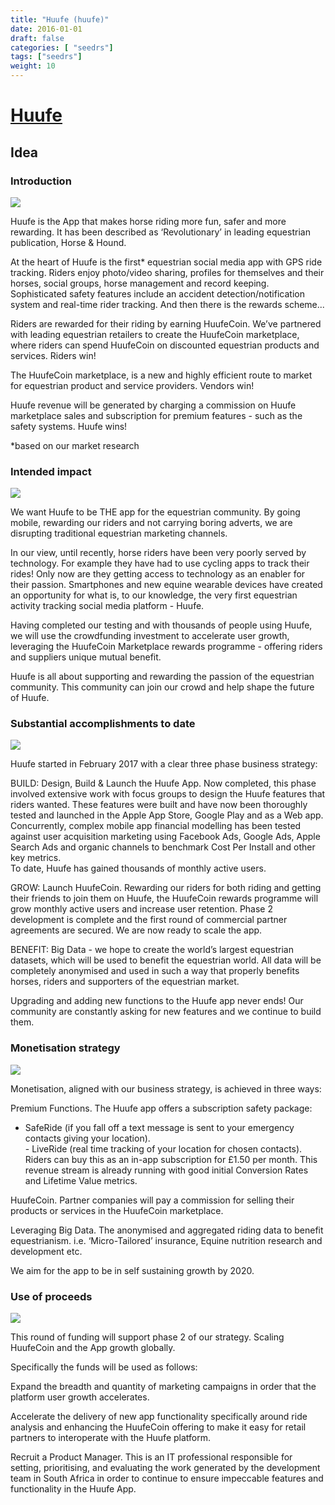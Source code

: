 ```yaml
---
title: "Huufe (huufe)"
date: 2016-01-01
draft: false
categories: [ "seedrs"]
tags: ["seedrs"]
weight: 10
---
```


# [Huufe](https://www.seedrs.com/huufe)

## Idea

### Introduction

![](/img/seedrs/uploads/startup/section_image/image/16194/5pmn8athk4gq07u0tbop2rxesebljgf/Huufe_Intro.png?rect=0%2C0%2C1196%2C628&w=600&fit=clip&s=9b79349cfab4e65bd340d09efc73a176)

Huufe is the App that makes horse riding more fun, safer and more rewarding. It has been described as ‘Revolutionary’ in leading equestrian publication, Horse &amp; Hound.

At the heart of Huufe is the first* equestrian social media app with GPS ride tracking. Riders enjoy photo/video sharing, profiles for themselves and their horses, social groups, horse management and record keeping. Sophisticated safety features include an accident detection/notification system and real-time rider tracking. And then there is the rewards scheme...

Riders are rewarded for their riding by earning HuufeCoin. We’ve partnered with leading equestrian retailers to create the HuufeCoin marketplace, where riders can spend HuufeCoin on discounted equestrian products and services. Riders win!

The HuufeCoin marketplace, is a new and highly efficient route to market for equestrian product and service providers. Vendors win!

Huufe revenue will be generated by charging a commission on Huufe marketplace sales and subscription for premium features - such as the safety systems. Huufe wins!

*based on our market research

### Intended impact

![](/img/seedrs/uploads/startup/section_image/image/16202/awfdp6sdqbxierzvlb8m302dumttx6l/Intended_Impact_v2.png?rect=0%2C0%2C600%2C400&w=600&fit=clip&s=1fb57806f63c5b9f32c02a68feb3bb8b)

We want Huufe to be THE app for the equestrian community. By going mobile, rewarding our riders and not carrying boring adverts, we are disrupting traditional equestrian marketing channels.

In our view, until recently, horse riders have been very poorly served by technology. For example they have had to use cycling apps to track their rides! Only now are they getting access to technology as an enabler for their passion. Smartphones and new equine wearable devices have created an opportunity for what is, to our knowledge, the very first equestrian activity tracking social media platform - Huufe.

Having completed our testing and with thousands of people using Huufe, we will use the crowdfunding investment to accelerate user growth, leveraging the HuufeCoin Marketplace rewards programme - offering riders and suppliers unique mutual benefit.

Huufe is all about supporting and rewarding the passion of the equestrian community. This community can join our crowd and help shape the future of Huufe.

### Substantial accomplishments to date

![](/img/seedrs/uploads/startup/section_image/image/16197/ali4au239v9erp8em0nf7jdkw78ixst/Huufe_Substantial_Accomplishments_V2.png?rect=-1%2C0%2C600%2C2300&w=600&fit=clip&s=b991bcdeb92927857da2d08d28faaa1a)

Huufe started in February 2017 with a clear three phase business strategy:

BUILD: Design, Build &amp; Launch the Huufe App. Now completed, this phase involved extensive work with focus groups to design the Huufe features that riders wanted. These features were built and have now been thoroughly tested and launched in the Apple App Store, Google Play and as a Web app. Concurrently, complex mobile app financial modelling has been tested against user acquisition marketing using Facebook Ads, Google Ads, Apple Search Ads and organic channels to benchmark Cost Per Install and other key metrics. <br>To date, Huufe has gained thousands of monthly active users.

GROW: Launch HuufeCoin. Rewarding our riders for both riding and getting their friends to join them on Huufe, the HuufeCoin rewards programme will grow monthly active users and increase user retention. Phase 2 development is complete and the first round of commercial partner agreements are secured. We are now ready to scale the app.

BENEFIT: Big Data - we hope to create the world’s largest equestrian datasets, which will be used to benefit the equestrian world. All data will be completely anonymised and used in such a way that properly benefits horses, riders and supporters of the equestrian market.

Upgrading and adding new functions to the Huufe app never ends! Our community are constantly asking for new features and we continue to build them.

### Monetisation strategy

![](/img/seedrs/uploads/startup/section_image/image/16195/5u6v1bjnzwrqy4snktdw7xyk5hj3e76/Monetisation_Strategy.png?rect=0%2C0%2C600%2C370&w=600&fit=clip&s=2c35ddae3aaff45687deef658f820b52)

Monetisation, aligned with our business strategy, is achieved in three ways:

Premium Functions. The Huufe app offers a subscription safety package:

- SafeRide (if you fall off a text message is sent to your emergency contacts giving your location). <br>- LiveRide (real time tracking of your location for chosen contacts). <br>Riders can buy this as an in-app subscription for £1.50 per month. This revenue stream is already running with good initial Conversion Rates and Lifetime Value metrics.

HuufeCoin. Partner companies will pay a commission for selling their products or services in the HuufeCoin marketplace.

Leveraging Big Data. The anonymised and aggregated riding data to benefit equestrianism. i.e. ‘Micro-Tailored’ insurance, Equine nutrition research and development etc.

We aim for the app to be in self sustaining growth by 2020.

### Use of proceeds

![](/img/seedrs/uploads/startup/section_image/image/16196/n7ueilt2rivlz98n5wxen0hvtk0cr5h/Use_of_Proceeds.png?rect=0%2C0%2C863%2C450&w=600&fit=clip&s=f4e4dc63d6d2457f24c073234bfae30d)

This round of funding will support phase 2 of our strategy. Scaling HuufeCoin and the App growth globally.

Specifically the funds will be used as follows:

Expand the breadth and quantity of marketing campaigns in order that the platform user growth accelerates.

Accelerate the delivery of new app functionality specifically around ride analysis and enhancing the HuufeCoin offering to make it easy for retail partners to interoperate with the Huufe platform.

Recruit a Product Manager. This is an IT professional responsible for setting, prioritising, and evaluating the work generated by the development team in South Africa in order to continue to ensure impeccable features and functionality in the Huufe App.

